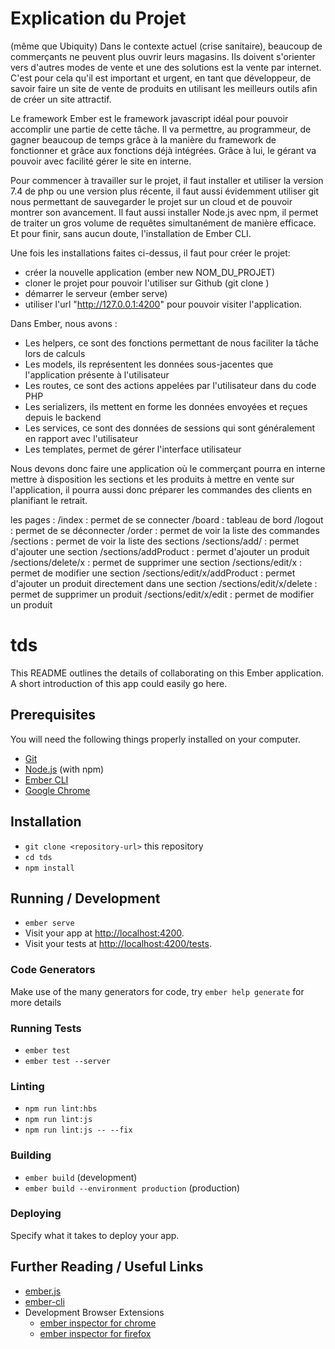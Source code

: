 # Explication du Projet

(même que Ubiquity) Dans le contexte actuel (crise sanitaire), beaucoup de commerçants ne peuvent plus ouvrir leurs magasins. Ils doivent s'orienter
vers d'autres modes de vente et une des solutions est la vente par internet. C'est pour cela qu'il est important et urgent, en tant
que développeur, de savoir faire un site de vente de produits en utilisant les meilleurs outils afin de créer
un site attractif.

Le framework Ember est le framework javascript idéal pour pouvoir accomplir une partie de cette tâche.
Il va permettre, au programmeur, de gagner beaucoup de temps grâce à la manière du framework de fonctionner et grâce aux fonctions déjà intégrées.
Grâce à lui, le gérant va pouvoir avec facilité gérer le site en interne.

Pour commencer à travailler sur le projet, il faut installer et utiliser la version 7.4 de php ou une version plus récente, il faut aussi évidemment
utiliser git nous permettant de sauvegarder le projet sur un cloud et de pouvoir montrer son avancement. Il faut aussi installer Node.js avec npm, il permet de traiter un gros volume de requêtes simultanément de manière efficace. Et pour finir, sans aucun doute, l'installation de Ember CLI.

Une fois les installations faites ci-dessus, il faut pour créer le projet:
 - créer la nouvelle application (ember new NOM_DU_PROJET)
 - cloner le projet pour pouvoir l'utiliser sur Github (git clone <repository>)
 - démarrer le serveur (ember serve)
 - utiliser l'url "http://127.0.0.1:4200" pour pouvoir visiter l'application.

Dans Ember, nous avons :
 - Les helpers, ce sont des fonctions permettant de nous faciliter la tâche lors de calculs
 - Les models, ils représentent les données sous-jacentes que l'application présente à l'utilisateur
 - Les routes, ce sont des actions appelées par l'utilisateur dans du code PHP
 - Les serializers, ils mettent en forme les données envoyées et reçues depuis le backend
 - Les services, ce sont des données de sessions qui sont généralement en rapport avec l'utilisateur
 - Les templates, permet de gérer l'interface utilisateur

Nous devons donc faire une application où le commerçant pourra en interne mettre à disposition les sections et les produits à mettre en vente sur l'application, il pourra aussi donc préparer les commandes des clients en planifiant le retrait.

les pages :
/index : permet de se connecter
/board : tableau de bord
/logout : permet de se déconnecter
/order : permet de voir la liste des commandes
/sections : permet de voir la liste des sections
/sections/add/ : permet d'ajouter une section
/sections/addProduct : permet d'ajouter un produit
/sections/delete/x : permet de supprimer une section
/sections/edit/x : permet de modifier une section
/sections/edit/x/addProduct : permet d'ajouter un produit directement dans une section
/sections/edit/x/delete : permet de supprimer un produit
/sections/edit/x/edit : permet de modifier un produit

# tds

This README outlines the details of collaborating on this Ember application.
A short introduction of this app could easily go here.

## Prerequisites

You will need the following things properly installed on your computer.

* [Git](https://git-scm.com/)
* [Node.js](https://nodejs.org/) (with npm)
* [Ember CLI](https://ember-cli.com/)
* [Google Chrome](https://google.com/chrome/)

## Installation

* `git clone <repository-url>` this repository
* `cd tds`
* `npm install`

## Running / Development

* `ember serve`
* Visit your app at [http://localhost:4200](http://localhost:4200).
* Visit your tests at [http://localhost:4200/tests](http://localhost:4200/tests).

### Code Generators

Make use of the many generators for code, try `ember help generate` for more details

### Running Tests

* `ember test`
* `ember test --server`

### Linting

* `npm run lint:hbs`
* `npm run lint:js`
* `npm run lint:js -- --fix`

### Building

* `ember build` (development)
* `ember build --environment production` (production)

### Deploying

Specify what it takes to deploy your app.

## Further Reading / Useful Links

* [ember.js](https://emberjs.com/)
* [ember-cli](https://ember-cli.com/)
* Development Browser Extensions
  * [ember inspector for chrome](https://chrome.google.com/webstore/detail/ember-inspector/bmdblncegkenkacieihfhpjfppoconhi)
  * [ember inspector for firefox](https://addons.mozilla.org/en-US/firefox/addon/ember-inspector/)
